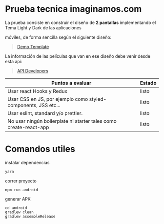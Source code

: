 # Prueba tecnica **imaginamos.com**

La prueba consiste en construir el diseño de **2 pantallas** implementando el Tema Light y Dark de las aplicaciones

móviles, de forma sencilla según el siguiente diseño:

> [Demo Template](https://www.uplabs.com/posts/movies-e0f9c1ea-a644-4666-857b-10933c4089ca)

La información de las películas que van en ese diseño debe venir desde esta api:
>[API Developers](https://developers.themoviedb.org/3/getting-started/introduction)

| Puntos a evaluar | Estado |
|--|--|
| Usar react Hooks y Redux | listo |
| Usar CSS en JS, por ejemplo como styled-components, JSS etc... | listo |
| Usar eslint, standard y/o prettier. | listo |
| No usar ningún boilerplate ni starter tales como create-react-app | listo |

# Comandos utiles
instalar dependencias
```bash
yarn
```
correr proyecto
```
npm run android
```
generar APK
```
cd android
gradlew clean
gradlew assembleRelease
```
